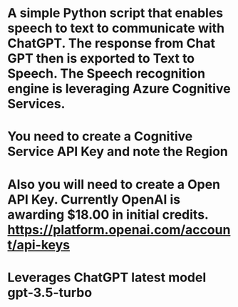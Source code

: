 # A simple Python script that enables speech to text to communicate with ChatGPT. The response from Chat GPT then is exported to Text to Speech.  The Speech recognition engine is leveraging Azure Cognitive Services.

# You need to create a Cognitive Service API Key and note the Region
# Also you will need to create a Open API Key. Currently OpenAI is awarding $18.00 in initial credits. https://platform.openai.com/account/api-keys

# Leverages ChatGPT latest model gpt-3.5-turbo
